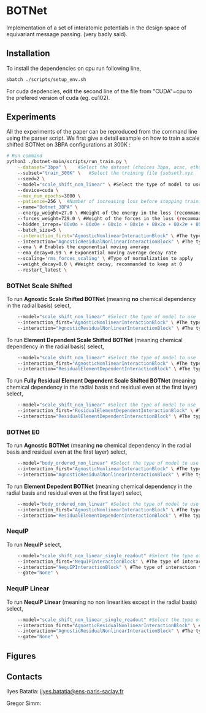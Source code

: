 # BOTNet

Implementation of a set of interatomic potentials in the design space of equivariant message passing. (very badly said).


## Installation

To install the dependencies on cpu run following line,

```bash
sbatch ./scripts/setup_env.sh
```
For cuda depdencies, edit the second line of the file from "CUDA"=cpu to the prefered version of cuda (eg. cu102).

## Experiments

All the experiments of the paper can be reproduced from the command line using the parser script. We first give a detail example on how to train a scale shifted BOTNet on 3BPA configurations at 300K :

```bash
# Run command
python3 ./botnet-main/scripts/run_train.py \
    --dataset="3bpa" \    #Select the dataset (choices 3bpa, acac, ethanol, iso17, md17)
    --subset="train_300K" \   #Select the training file {subset}.xyz
    --seed=2 \  
    --model="scale_shift_non_linear" \ #Select the type of model to use
    --device=cuda \
    --max_num_epochs=3000 \
    --patience=256 \  #Number of increasing loss before stopping training
    --name="Botnet_3BPA" \ 
    --energy_weight=27.0 \ #Weight of the energy in the loss (recommanded equal to the average number of atoms in the training set)
    --forces_weight=729.0 \ #Weight of the forces in the loss (recommanded to the square of the number of atoms in the training set).
    --hidden_irreps='80x0o + 80x0e + 80x1o + 80x1e + 80x2o + 80x2e + 80x3o + 80x3e' \ #The irreducible representations of hidden features in the network
    --batch_size=5 \
    --interaction_first="AgnosticNonlinearInteractionBlock" \ #The type of interaction to use at the first layer
    --interaction="AgnosticResidualNonlinearInteractionBlock" \ #The type of interaction to use for all the subsequent layers
    --ema \ # Enables the exponential moving average
    --ema_decay=0.99 \ # Exponential moving average decay rate
    --scaling='rms_forces_scaling' \ #Type of normalization to apply
    --weight_decay=0.0 \ #Weight decay, recommanded to keep at 0
    --restart_latest \
```

### BOTNet Scale Shifted
To run **Agnostic Scale Shifted BOTNet** (meaning **no** chemical dependency in the radial basis) select,

```bash
    --model="scale_shift_non_linear" #Select the type of model to use
    --interaction_first="AgnosticNonlinearInteractionBlock" \ #The type of interaction to use at the first layer
    --interaction="AgnosticResidualNonlinearInteractionBlock" \ #The type of interaction to use for all the subsequent layers
```

To run **Element Dependent Scale Shifted BOTNet** (meaning chemical dependency in the radial basis) select,

```bash
    --model="scale_shift_non_linear" #Select the type of model to use
    --interaction_first="AgnosticNonlinearInteractionBlock" \ #The type of interaction to use at the first layer
    --interaction="ResidualElementDependentInteractionBlock" \ #The type of interaction to use for all the subsequent layers
```

To run **Fully Residual Element Dependent Scale Shifted BOTNet** (meaning chemical dependency in the radial basis and residual even at the first layer) select,

```bash
    --model="scale_shift_non_linear" #Select the type of model to use
    --interaction_first="ResidualElementDependentInteractionBlock" \ #The type of interaction to use at the first layer
    --interaction="ResidualElementDependentInteractionBlock" \ #The type of interaction to use for all the subsequent layers
```

### BOTNet E0

To run **Agnostic BOTNet** (meaning **no** chemical dependency in the radial basis and residual even at the first layer) select,

```bash
    --model="body_ordered_non_linear" #Select the type of model to use
    --interaction_first="AgnosticNonlinearInteractionBlock" \ #The type of interaction to use at the first layer
    --interaction="AgnosticResidualNonlinearInteractionBlock" \ #The type of interaction to use for all the subsequent layers
```

To run **Element Depedent BOTNet** (meaning chemical dependency in the radial basis and residual even at the first layer) select,

```bash
    --model="body_ordered_non_linear" #Select the type of model to use
    --interaction_first="AgnosticNonlinearInteractionBlock" \ #The type of interaction to use at the first layer
    --interaction="ResidualElementDependentInteractionBlock" \ #The type of interaction to use for all the subsequent layers
```


### NequIP 

To run **NequIP** select,

```bash
    --model="scale_shift_non_linear_single_readout" #Select the type of model to use
    --interaction_first="NequIPInteractionBlock" \ #The type of interaction to use at the first layer
    --interaction="NequIPInteractionBlock" \ #The type of interaction to use for all the subsequent layers
    --gate="None" \
```

### NequIP Linear

To run **NequIP Linear** (meaning no non linearities except in the radial basis) select,

```bash
    --model="scale_shift_non_linear_single_readout" #Select the type of model to use
    --interaction_first="AgnosticResidualNonlinearInteractionBlock" \ #The type of interaction to use at the first layer
    --interaction="AgnosticResidualNonlinearInteractionBlock" \ #The type of interaction to use for all the subsequent layers
    --gate="None" \
```

## Figures

## Contacts

Ilyes Batatia: ilyes.batatia@ens-paris-saclay.fr 

Gregor Simm: 

